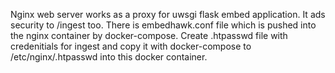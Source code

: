 Nginx web server works as a proxy for uwsgi flask embed application. It ads security to /ingest too. There is embedhawk.conf file which is pushed into the nginx container by docker-compose. 
Create .htpasswd file with credenitials for ingest and copy it with docker-compose to /etc/nginx/.htpasswd into this docker container.

